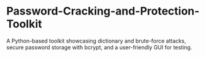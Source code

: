 # Password-Cracking-and-Protection-Toolkit
A Python-based toolkit showcasing dictionary and brute-force attacks, secure password storage with bcrypt, and a user-friendly GUI for testing.
